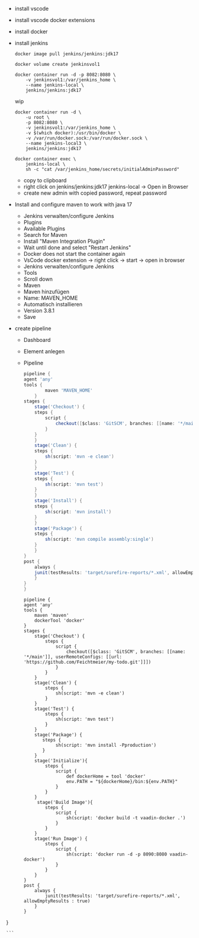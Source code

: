 - install vscode
- install vscode docker extensions
- install docker
- install jenkins

    ```
    docker image pull jenkins/jenkins:jdk17
    ```

    ```
    docker volume create jenkinsvol1  
    ```

    ```
    docker container run -d -p 8082:8080 \ 
        -v jenkinsvol1:/var/jenkins_home \
        --name jenkins-local \
        jenkins/jenkins:jdk17
    ```

    wip
    ```
    docker container run -d \
        -u root \
        -p 8082:8080 \
        -v jenkinsvol1:/var/jenkins_home \
        -v $(which docker):/usr/bin/docker \
        -v /var/run/docker.sock:/var/run/docker.sock \
        --name jenkins-local3 \
        jenkins/jenkins:jdk17
    ```

    ```
    docker container exec \                
        jenkins-local \
        sh -c "cat /var/jenkins_home/secrets/initialAdminPassword"
    ```
  - copy to clipboard
  - right click on jenkins/jenkins:jdk17 jenkins-local -> Open in Browser
  - create new admin with copied password, repeat password
- Install and configure maven to work with java 17
  - Jenkins verwalten/configure Jenkins
  - Plugins
  - Available Plugins
  - Search for Maven
  - Install "Maven Integration Plugin"
  - Wait until done and select "Restart Jenkins"
  - Docker does not start the container again
  - VsCode docker extension -> right click -> start -> open in browser
  - Jenkins verwalten/configure Jenkins
  - Tools
  - Scroll down
  - Maven
  - Maven hinzufügen
  - Name: MAVEN_HOME
  - Automatisch installieren
  - Version 3.8.1
  - Save
- create pipeline
  - Dashboard
  - Element anlegen
  - Pipeline
    ```groovy
    pipeline {
    agent 'any'
    tools {
            maven 'MAVEN_HOME'
        }
    stages {
        stage('Checkout') {
        steps {
            script {
                checkout([$class: 'GitSCM', branches: [[name: '*/main']], userRemoteConfigs: [[url: 'https://github.com/Feichtmeier/calctests.git']]])
            }
        }
        }
        stage('Clean') {
        steps {
            sh(script: 'mvn -e clean')
        }
        }
        stage('Test') {
        steps {
            sh(script: 'mvn test')
        }
        }
        stage('Install') {
        steps {
            sh(script: 'mvn install')
        }
        }
        stage('Package') {
        steps {
            sh(script: 'mvn compile assembly:single')
        }
        }
    }
    post {
        always {
        junit(testResults: 'target/surefire-reports/*.xml', allowEmptyResults : true)
        }
    }
    }
    ```

    ```
    pipeline {
    agent 'any'
    tools {
        maven 'maven'
        dockerTool 'docker'
    }
    stages {
        stage('Checkout') {
            steps {
                script {
                    checkout([$class: 'GitSCM', branches: [[name: '*/main']], userRemoteConfigs: [[url: 'https://github.com/Feichtmeier/my-todo.git']]])
                }
            }
        }
        stage('Clean') {
            steps {
                sh(script: 'mvn -e clean')
            }
        }
        stage('Test') {
            steps {
                sh(script: 'mvn test')
            }
        }
        stage('Package') {
           steps {
                sh(script: 'mvn install -Pproduction')
           }
        }
        stage('Initialize'){
            steps {
                script {
                    def dockerHome = tool 'docker'
                    env.PATH = "${dockerHome}/bin:${env.PATH}"
                }
            }
        }
         stage('Build Image'){
            steps {
                script {
                    sh(script: 'docker build -t vaadin-docker .')
                }
            }
        }
        stage('Run Image') {
            steps {
                script {
                    sh(script: 'docker run -d -p 8090:8080 vaadin-docker')
                }
            }
        }
    }
    post {
        always {
            junit(testResults: 'target/surefire-reports/*.xml', allowEmptyResults : true)
        }
    }
}
    
    ```